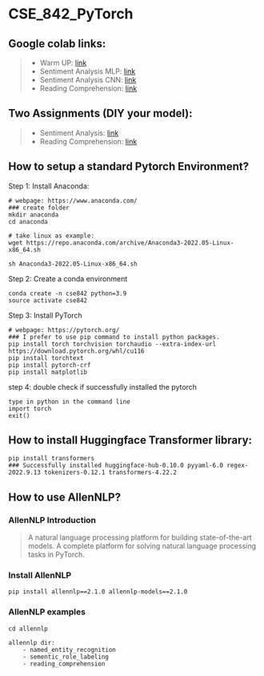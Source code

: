 # CSE_842_PyTorch

## Google colab links:
>- Warm UP: [link](https://colab.research.google.com/drive/1ISjZJkr-2IDzS9aPQ9RsQ0o_1kqzEFjJ?authuser=1)
>- Sentiment Analysis MLP: [link](https://colab.research.google.com/drive/1PmcbtS22Xt-PDJdc2uDgJrz7Wn6es3NL?authuser=0#scrollTo=PLn7EqNZom_Y)
>- Sentiment Analysis CNN: [link](https://colab.research.google.com/drive/1C3nFBYEOTwNbatBJj0rDUhFTMm4hOPZX?authuser=0#scrollTo=B1cQ-LbNokcN)
>- Reading Comprehension: [link](https://colab.research.google.com/drive/1bNUZdX91R0l2IpOgOX3VMCM8zy18GRl9?authuser=0#scrollTo=W8hL4ruV1o6f)

## Two Assignments (DIY your model):
>- Sentiment Analysis: [link](https://colab.research.google.com/drive/128CuZ2PPLeqkoXJyhlGeWHaVXZtQJVaT?authuser=0#scrollTo=PLn7EqNZom_Y)
>- Reading Comprehension: [link](https://colab.research.google.com/drive/1MNbOHeOroVFjoYGy_KVmM6yx_Tzq2o45?authuser=1#scrollTo=fzYf0fxzlk7A)

## How to setup a standard Pytorch Environment?

Step 1: Install Anaconda:

```shell
# webpage: https://www.anaconda.com/
### create folder
mkdir anaconda
cd anaconda

# take linux as example:
wget https://repo.anaconda.com/archive/Anaconda3-2022.05-Linux-x86_64.sh

sh Anaconda3-2022.05-Linux-x86_64.sh
```

Step 2: Create a conda environment
```shell
conda create -n cse842 python=3.9
source activate cse842
```

Step 3: Install PyTorch
```shell
# webpage: https://pytorch.org/
### I prefer to use pip command to install python packages.
pip install torch torchvision torchaudio --extra-index-url https://download.pytorch.org/whl/cu116
pip install torchtext
pip install pytorch-crf
pip install matplotlib
```

step 4: double check if successfully installed the pytorch
```
type in python in the command line
import torch
exit()
```

## How to install Huggingface Transformer library:

```
pip install transformers
### Successfully installed huggingface-hub-0.10.0 pyyaml-6.0 regex-2022.9.13 tokenizers-0.12.1 transformers-4.22.2
```

## How to use AllenNLP?
### AllenNLP Introduction
> A natural language processing platform for building state-of-the-art models. A complete platform for solving natural language processing tasks in PyTorch.

### Install AllenNLP
```
pip install allennlp==2.1.0 allennlp-models==2.1.0
```

### AllenNLP examples

```
cd allennlp

allennlp dir:
    - named_entity_recognition
    - sementic_role_labeling
    - reading_comprehension
```








